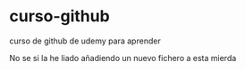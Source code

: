 # curso-github
curso de github de udemy para aprender


No se si la he liado
añadiendo un nuevo fichero a esta mierda